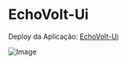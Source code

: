 # EchoVolt-Ui

Deploy da Aplicação: [EchoVolt-Ui](https://echovolt-ui-matheusf.netlify.app)

![Image](https://github.com/user-attachments/assets/ce257c6d-283e-4010-a9df-5293fe9eab10)
